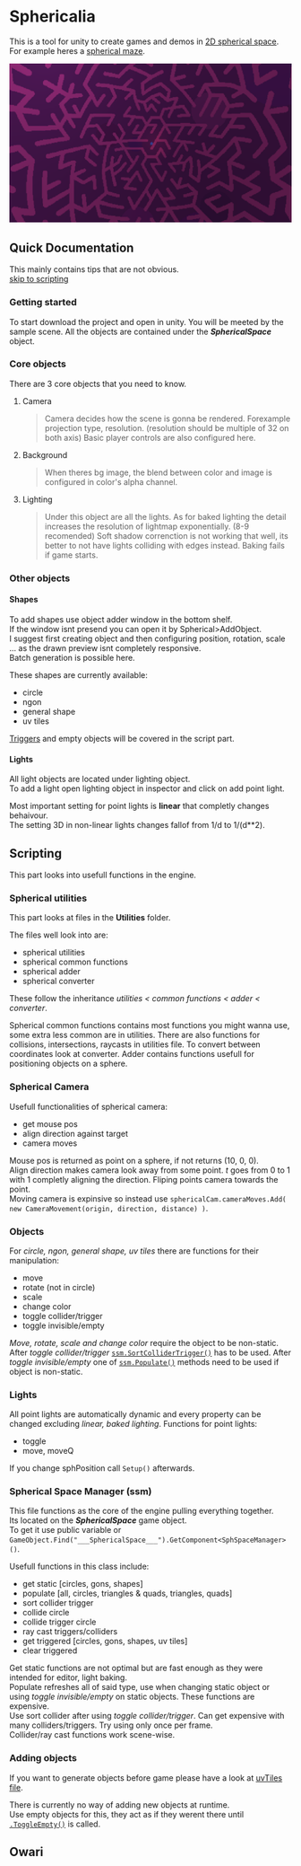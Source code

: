 # Sphericalia

This is a tool for unity to create games and demos in [2D spherical space](https://www.youtube.com/watch?v=0hgLUIniO08 "video explaining 2D spherical space").
For example heres a [spherical maze](https://www.youtube.com/watch?v=6ry3OA6xEv0 "devlog about the maze").

![spherical maze](/Sphericalia/documentationAssets/thumbnail.png)

## Quick Documentation

This mainly contains tips that are not obvious. <br>
[skip to scripting](#scripting)

### Getting started

To start download the project and open in unity.
You will be meeted by the sample scene.
All the objects are contained under the ___SphericalSpace___ object.

### Core objects

There are 3 core objects that you need to know.

1. Camera

    > Camera decides how the scene is gonna be rendered. Forexample projection type, resolution. (resolution should be multiple of 32 on both axis)
    > Basic player controls are also configured here.

2. Background

    > When theres bg image, the blend between color and image is configured in color's alpha channel.

3. Lighting

    > Under this object are all the lights.
    > As for baked lighting the detail increases the resolution of lightmap exponentially. (8-9 recomended)
    > Soft shadow correnction is not working that well, its better to not have lights colliding with edges instead.
    > Baking fails if game starts.

### Other objects

#### Shapes

To add shapes use object adder window in the bottom shelf. <br>
If the window isnt presend you can open it by Spherical>AddObject. <br>
I suggest first creating object and then configuring position, rotation, scale ... as the drawn preview isnt completely responsive. <br>
Batch generation is possible here. <br>

These shapes are currently available:
- circle
- ngon
- general shape
- uv tiles

[Triggers](#ssm) and empty objects will be covered in the script part.

#### Lights

All light objects are located under lighting object. <br>
To add a light open lighting object in inspector and click on add point light. <br>

Most important setting for point lights is **linear** that completly changes behaivour. <br>
The setting 3D in non-linear lights changes fallof from 1/d to 1/(d**2).

<p id="scripting"><p/>

## Scripting

This part looks into usefull functions in the engine.

### Spherical utilities

This part looks at files in the **Utilities** folder.

The files well look into are:
- spherical utilities
- spherical common functions
- spherical adder
- spherical converter

These follow the inheritance *utilities < common functions < adder < converter*.

Spherical common functions contains most functions you might wanna use, some extra less common are in utilities.
There are also functions for collisions, intersections, raycasts in utilities file.
To convert between coordinates look at converter.
Adder contains functions usefull for positioning objects on a sphere.

### Spherical Camera

Usefull functionalities of spherical camera:
- get mouse pos
- align direction against target
- camera moves

Mouse pos is returned as point on a sphere, if not returns (10, 0, 0). <br>
Align direction makes camera look away from some point. *t* goes from 0 to 1 with 1 completly aligning the direction. Fliping points camera towards the point. <br>
Moving camera is expinsive so instead use `sphericalCam.cameraMoves.Add( new CameraMovement(origin, direction, distance) )`.

### Objects <span id="objScript"><span/>

For *circle, ngon, general shape, uv tiles* there are functions for their manipulation:
- move
- rotate (not in circle)
- scale
- change color
- toggle collider/trigger
- toggle invisible/empty

*Move, rotate, scale and change color* require the object to be non-static.
After *toggle collider/trigger* [`ssm.SortColliderTrigger()`](#ssm) has to be used.
After *toggle invisible/empty* one of [`ssm.Populate()`](#ssm) methods need to be used if object is non-static.

### Lights

All point lights are automatically dynamic and every property can be changed excluding *linear, baked lighting*.
Functions for point lights:
- toggle
- move, moveQ

If you change sphPosition call `Setup()` afterwards.

<p id="ssm"><p/>

### Spherical Space Manager (ssm)

This file functions as the core of the engine pulling everything together. <br>
Its located on the ___SphericalSpace___ game object. <br>
To get it use public variable or `GameObject.Find("___SphericalSpace___").GetComponent<SphSpaceManager>()`.

Usefull functions in this class include:
- get static \[circles, gons, shapes]
- populate \[all, circles, triangles & quads, triangles, quads]
- sort collider trigger
- collide circle
- collide trigger circle
- ray cast triggers/colliders
- get triggered \[circles, gons, shapes, uv tiles]
- clear triggered

Get static functions are not optimal but are fast enough as they were intended for editor, light baking. <br>
Populate refreshes all of said type, use when changing static object or using *toggle invisible/empty* on static objects. These functions are expensive. <br>
Use sort collider after using *toggle collider/trigger*. Can get expensive with many colliders/triggers. Try using only once per frame.<br>
Collider/ray cast functions work scene-wise. <br>

### Adding objects

If you want to generate objects before game please have a look at [uvTiles file](https://github.com/Tucan444/Sphericalia/blob/main/Sphericalia/Assets/Scripts/Sphericalia/Objects/UVTiles.cs). <br>

There is currently no way of adding new objects at runtime. <br>
Use empty objects for this, they act as if they werent there until [`.ToggleEmpty()`](#objScript) is called.

## Owari
